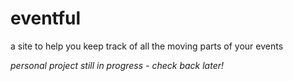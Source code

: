# eventful

a site to help you keep track of all the moving parts of your events 

_personal project still in progress - check back later!_
